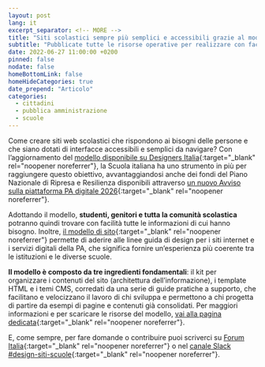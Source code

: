 ```yaml
---
layout: post
lang: it
excerpt_separator: <!-- MORE -->
title: "Siti scolastici sempre più semplici e accessibili grazie al modello aggiornato di Designers Italia"
subtitle: "Pubblicate tutte le risorse operative per realizzare con facilità esperienze digitali semplici e moderne per la comunità scolastica"
date: 2022-06-27 11:00:00 +0200
pinned: false
nodate: false
homeBottomLink: false
homeHideCategories: true
date_prepend: "Articolo"
categories:
  - cittadini
  - pubblica amministrazione
  - scuole
---
```


<!-- MORE -->
Come creare siti web scolastici che rispondono ai bisogni delle persone e che siano dotati di interfacce accessibili e semplici da navigare? Con l’aggiornamento del [modello disponibile su Designers Italia](https://designers.italia.it/modello/scuole/){:target="_blank" rel="noopener noreferrer"}, la Scuola italiana ha uno strumento in più per raggiungere questo obiettivo, avvantaggiandosi anche dei fondi del Piano Nazionale di Ripresa e Resilienza disponibili attraverso [un nuovo Avviso sulla piattaforma PA digitale 2026](https://areariservata.padigitale2026.gov.it/Pa_digitale2026_dettagli_avviso?id=a017Q00000ocbtrQAA){:target="_blank" rel="noopener noreferrer"}.

Adottando il modello, **studenti, genitori e tutta la comunità scolastica** potranno quindi trovare con facilità tutte le informazioni di cui hanno bisogno.
Inoltre, [il modello di sito](https://designers.italia.it/modello/scuole/){:target="_blank" rel="noopener noreferrer"} permette di aderire alle linee guida di design per i siti internet e i servizi digitali della PA, che significa fornire un’esperienza più coerente tra le istituzioni e le diverse scuole.

**Il modello è composto da tre ingredienti fondamentali**: il kit per organizzare i contenuti del sito (architettura dell’informazione), i template HTML e i temi CMS, corredati da una serie di guide pratiche a supporto, che facilitano e velocizzano il lavoro di chi sviluppa e permettono a chi progetta di partire da esempi di pagine e contenuti già consolidati.
Per maggiori informazioni e per scaricare le risorse del modello, [vai alla pagina dedicata](https://designers.italia.it/modello/scuole/){:target="_blank" rel="noopener noreferrer"}.

E, come sempre, per fare domande o contribuire puoi scriverci su [Forum Italia](https://forum.italia.it/c/design/19){:target="_blank" rel="noopener noreferrer"} o nel [canale Slack #design-siti-scuole](https://developersitalia.slack.com/archives/CQ7J0KANT){:target="_blank" rel="noopener noreferrer"}.
